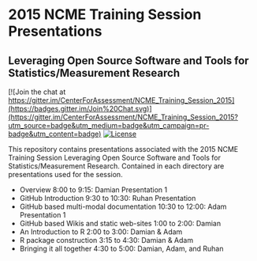 2015 NCME Training Session Presentations
=========================================

## Leveraging Open Source Software and Tools for Statistics/Measurement Research

[![Join the chat at https://gitter.im/CenterForAssessment/NCME_Training_Session_2015](https://badges.gitter.im/Join%20Chat.svg)](https://gitter.im/CenterForAssessment/NCME_Training_Session_2015?utm_source=badge&utm_medium=badge&utm_campaign=pr-badge&utm_content=badge) [![License](http://img.shields.io/badge/license-GPL%203-brightgreen.svg?style=flat)](https://github.com/CenterForAssessment/NCME_Training_Session_2015/blob/master/LICENSE.md)

This repository contains presentations associated with the 2015 NCME Training Session Leveraging Open Source Software and Tools for Statistics/Measurement Research.
Contained in each directory are presentations used for the session.

* Overview 8:00 to 9:15: Damian Presentation 1
* GitHub Introduction 9:30 to 10:30: Ruhan Presentation
* GitHub based multi-modal documentation 10:30 to 12:00: Adam Presentation 1
* GitHub based Wikis and static web-sites 1:00 to 2:00: Damian
* An Introduction to R 2:00 to 3:00: Damian & Adam
* R package construction 3:15 to 4:30: Damian & Adam
* Bringing it all together 4:30 to 5:00: Damian, Adam, and Ruhan

